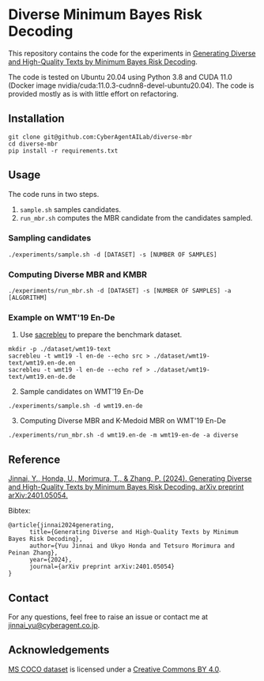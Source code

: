 # Diverse Minimum Bayes Risk Decoding

This repository contains the code for the experiments in [Generating Diverse and High-Quality Texts by Minimum Bayes Risk Decoding](https://arxiv.org/abs/2401.05054).

The code is tested on Ubuntu 20.04 using Python 3.8 and CUDA 11.0 (Docker image nvidia/cuda:11.0.3-cudnn8-devel-ubuntu20.04).
The code is provided mostly as is with little effort on refactoring.

## Installation

```
git clone git@github.com:CyberAgentAILab/diverse-mbr
cd diverse-mbr
pip install -r requirements.txt
```

## Usage

The code runs in two steps.
1. `sample.sh` samples candidates.
2. `run_mbr.sh` computes the MBR candidate from the candidates sampled.

### Sampling candidates

```
./experiments/sample.sh -d [DATASET] -s [NUMBER OF SAMPLES] 
```

### Computing Diverse MBR and KMBR

```
./experiments/run_mbr.sh -d [DATASET] -s [NUMBER OF SAMPLES] -a [ALGORITHM]
```

### Example on WMT'19 En-De

1. Use [sacrebleu](https://github.com/mjpost/sacrebleu) to prepare the benchmark dataset.
```
mkdir -p ./dataset/wmt19-text
sacrebleu -t wmt19 -l en-de --echo src > ./dataset/wmt19-text/wmt19.en-de.en
sacrebleu -t wmt19 -l en-de --echo ref > ./dataset/wmt19-text/wmt19.en-de.de
```

2. Sample candidates on WMT'19 En-De

```
./experiments/sample.sh -d wmt19.en-de
```

3. Computing Diverse MBR and K-Medoid MBR on WMT'19 En-De

```
./experiments/run_mbr.sh -d wmt19.en-de -m wmt19-en-de -a diverse
```


## Reference

[Jinnai, Y., Honda, U., Morimura, T., & Zhang, P. (2024). Generating Diverse and High-Quality Texts by Minimum Bayes Risk Decoding. arXiv preprint arXiv:2401.05054.](https://arxiv.org/abs/2401.05054)

Bibtex:
```
@article{jinnai2024generating,
      title={Generating Diverse and High-Quality Texts by Minimum Bayes Risk Decoding}, 
      author={Yuu Jinnai and Ukyo Honda and Tetsuro Morimura and Peinan Zhang},
      year={2024},
      journal={arXiv preprint arXiv:2401.05054}
}
```

## Contact
For any questions, feel free to raise an issue or contact me at jinnai_yu@cyberagent.co.jp.


## Acknowledgements

[MS COCO dataset](https://cocodataset.org/#home) is licensed under a [Creative Commons BY 4.0](https://creativecommons.org/licenses/by/4.0/).
